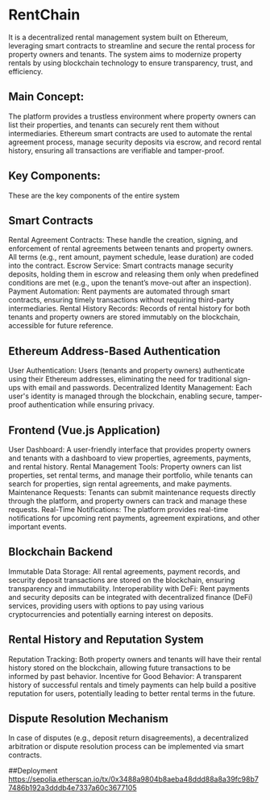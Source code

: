 # RentChain
It is a decentralized rental management system built on Ethereum, leveraging smart contracts to streamline and secure the rental process for property owners and tenants. The system aims to modernize property rentals by using blockchain technology to ensure transparency, trust, and efficiency.

## Main Concept:
The platform provides a trustless environment where property owners can list their properties, and tenants can securely rent them without intermediaries. Ethereum smart contracts are used to automate the rental agreement process, manage security deposits via escrow, and record rental history, ensuring all transactions are verifiable and tamper-proof.

## Key Components:
These are the key components of the entire system

## Smart Contracts
Rental Agreement Contracts: These handle the creation, signing, and enforcement of rental agreements between tenants and property owners. All terms (e.g., rent amount, payment schedule, lease duration) are coded into the contract.
Escrow Service: Smart contracts manage security deposits, holding them in escrow and releasing them only when predefined conditions are met (e.g., upon the tenant’s move-out after an inspection).
Payment Automation: Rent payments are automated through smart contracts, ensuring timely transactions without requiring third-party intermediaries.
Rental History Records: Records of rental history for both tenants and property owners are stored immutably on the blockchain, accessible for future reference.
## Ethereum Address-Based Authentication
User Authentication: Users (tenants and property owners) authenticate using their Ethereum addresses, eliminating the need for traditional sign-ups with email and passwords.
Decentralized Identity Management: Each user's identity is managed through the blockchain, enabling secure, tamper-proof authentication while ensuring privacy.
## Frontend (Vue.js Application)
User Dashboard: A user-friendly interface that provides property owners and tenants with a dashboard to view properties, agreements, payments, and rental history.
Rental Management Tools: Property owners can list properties, set rental terms, and manage their portfolio, while tenants can search for properties, sign rental agreements, and make payments.
Maintenance Requests: Tenants can submit maintenance requests directly through the platform, and property owners can track and manage these requests.
Real-Time Notifications: The platform provides real-time notifications for upcoming rent payments, agreement expirations, and other important events.
## Blockchain Backend
Immutable Data Storage: All rental agreements, payment records, and security deposit transactions are stored on the blockchain, ensuring transparency and immutability.
Interoperability with DeFi: Rent payments and security deposits can be integrated with decentralized finance (DeFi) services, providing users with options to pay using various cryptocurrencies and potentially earning interest on deposits.
## Rental History and Reputation System
Reputation Tracking: Both property owners and tenants will have their rental history stored on the blockchain, allowing future transactions to be informed by past behavior.
Incentive for Good Behavior: A transparent history of successful rentals and timely payments can help build a positive reputation for users, potentially leading to better rental terms in the future.
## Dispute Resolution Mechanism
In case of disputes (e.g., deposit return disagreements), a decentralized arbitration or dispute resolution process can be implemented via smart contracts.

##Deployment
https://sepolia.etherscan.io/tx/0x3488a9804b8aeba48ddd88a8a39fc98b77486b192a3dddb4e7337a60c3677105
